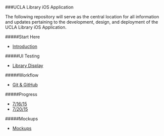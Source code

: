 ###UCLA Library iOS Application

The following repository will serve as the central location for all information and updates pertaining to the development, design, and deployment of the UCLA Library iOS Application.

#####Start Here
* [Introduction](https://github.com/orcudy/UCLALibrary/wiki)

#####UI Testing
* [Library Display](https://github.com/orcudy/UCLALibrary/wiki/UI-Testing-Library-Display)

#####Workflow
* [Git & GitHub](https://github.com/orcudy/UCLALibrary/wiki/Git-Workflow)

#####Progress 
* [7/16/15](https://github.com/orcudy/UCLALibrary/wiki/Progress-as-of-7-16-15)
* [7/20/15](https://github.com/orcudy/UCLALibrary/wiki/Progress-as-of-7-20-15)

#####Mockups
* [Mockups](https://github.com/orcudy/UCLALibrary/wiki/Mockups)

